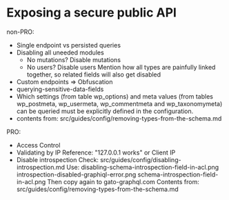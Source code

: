# Exposing a secure public API

non-PRO:

- Single endpoint vs persisted queries
- Disabling all uneeded modules
    - No mutations? Disable mutations
    - No users? Disable users
        Mention how all types are painfully linked together, so related fields will also get disabled
- Custom endpoints => Obfuscation
- querying-sensitive-data-fields
- Which settings (from table wp_options) and meta values (from tables wp_postmeta, wp_usermeta, wp_commentmeta and wp_taxonomymeta) can be queried must be explicitly defined in the configuration.
- contents from:
    src/guides/config/removing-types-from-the-schema.md

PRO:

- Access Control
- Validating by IP
    Reference: "127.0.0.1 works"
    or Client IP
- Disable introspection
    Check:
        src/guides/config/disabling-introspection.md
    Use:
        disabling-schema-introspection-field-in-acl.png
        introspection-disabled-graphiql-error.png
        schema-introspection-field-in-acl.png
    Then copy again to gato-graphql.com
Contents from:
    src/guides/config/removing-types-from-the-schema.md